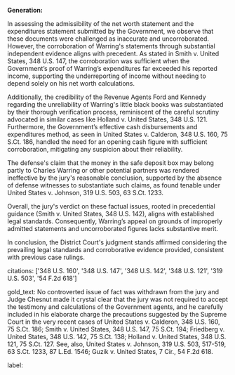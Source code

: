 **Generation:**

In assessing the admissibility of the net worth statement and the expenditures statement submitted by the Government, we observe that these documents were challenged as inaccurate and uncorroborated. However, the corroboration of Warring's statements through substantial independent evidence aligns with precedent. As stated in Smith v. United States, 348 U.S. 147, the corroboration was sufficient when the Government’s proof of Warring’s expenditures far exceeded his reported income, supporting the underreporting of income without needing to depend solely on his net worth calculations.

Additionally, the credibility of the Revenue Agents Ford and Kennedy regarding the unreliability of Warring's little black books was substantiated by their thorough verification process, reminiscent of the careful scrutiny advocated in similar cases like Holland v. United States, 348 U.S. 121. Furthermore, the Government’s effective cash disbursements and expenditures method, as seen in United States v. Calderon, 348 U.S. 160, 75 S.Ct. 186, handled the need for an opening cash figure with sufficient corroboration, mitigating any suspicion about their reliability.

The defense's claim that the money in the safe deposit box may belong partly to Charles Warring or other potential partners was rendered ineffective by the jury's reasonable conclusion, supported by the absence of defense witnesses to substantiate such claims, as found tenable under United States v. Johnson, 319 U.S. 503, 63 S.Ct. 1233.

Overall, the jury's verdict on these factual issues, rooted in precedential guidance (Smith v. United States, 348 U.S. 142), aligns with established legal standards. Consequently, Warring’s appeal on grounds of improperly admitted statements and uncorroborated figures lacks substantive merit.

In conclusion, the District Court's judgment stands affirmed considering the prevailing legal standards and corroborative evidence provided, consistent with previous case rulings.

citations: ['348 U.S. 160', '348 U.S. 147', '348 U.S. 142', '348 U.S. 121', '319 U.S. 503', '54 F.2d 618']

gold_text: No controverted issue of fact was withdrawn from the jury and Judge Chesnut made it crystal clear that the jury was not required to accept the testimony and calculations of the Government agents, and he carefully included in his elaborate charge the precautions suggested by the Supreme Court in the very recent cases of United States v. Calderon, 348 U.S. 160, 75 S.Ct. 186; Smith v. United States, 348 U.S. 147, 75 S.Ct. 194; Friedberg v. United States, 348 U.S. 142, 75 S.Ct. 138; Holland v. United States, 348 U.S. 121, 75 S.Ct. 127. See, also, United States v. Johnson, 319 U.S. 503, 517-519, 63 S.Ct. 1233, 87 L.Ed. 1546; Guzik v. United States, 7 Cir., 54 F.2d 618.

label: 